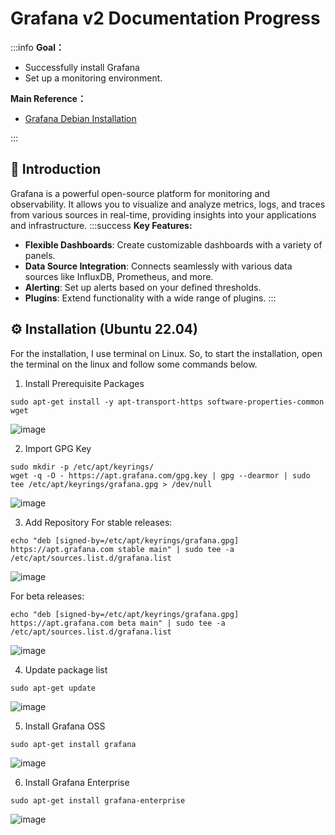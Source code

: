 # Grafana v2 Documentation Progress


:::info
**Goal：**
* Successfully install Grafana
* Set up a monitoring environment.

**Main Reference：**

* [Grafana Debian Installation](https://grafana.com/docs/grafana/latest/setup-grafana/installation/debian/)

:::

## :rocket: Introduction

Grafana is a powerful open-source platform for monitoring and observability. It allows you to visualize and analyze metrics, logs, and traces from various sources in real-time, providing insights into your applications and infrastructure.
:::success
**Key Features:**
* **Flexible Dashboards**: Create customizable dashboards with a variety of panels.
* **Data Source Integration**: Connects seamlessly with various data sources like InfluxDB, Prometheus, and more.
* **Alerting**: Set up alerts based on your defined thresholds.
* **Plugins**: Extend functionality with a wide range of plugins.
:::

## ⚙️ Installation (Ubuntu 22.04)

For the installation, I use terminal on Linux. So, to start the installation, open the terminal on the linux and follow some commands below.
1. Install Prerequisite Packages
```
sudo apt-get install -y apt-transport-https software-properties-common wget
```
![image](https://hackmd.io/_uploads/S1VdES2dT.png)

2. Import GPG Key
```
sudo mkdir -p /etc/apt/keyrings/
wget -q -O - https://apt.grafana.com/gpg.key | gpg --dearmor | sudo tee /etc/apt/keyrings/grafana.gpg > /dev/null
```
![image](https://hackmd.io/_uploads/rk2u4B3_p.png)

3. Add Repository
For stable releases:
```
echo "deb [signed-by=/etc/apt/keyrings/grafana.gpg] https://apt.grafana.com stable main" | sudo tee -a /etc/apt/sources.list.d/grafana.list
```
![image](https://hackmd.io/_uploads/H1PKEHhda.png)

For beta releases:
```
echo "deb [signed-by=/etc/apt/keyrings/grafana.gpg] https://apt.grafana.com beta main" | sudo tee -a /etc/apt/sources.list.d/grafana.list
```
![image](https://hackmd.io/_uploads/ryy5VHndp.png)

4. Update package list
```
sudo apt-get update
```
![image](https://hackmd.io/_uploads/ByD54Hhdp.png)

5. Install Grafana OSS
```
sudo apt-get install grafana
```
![image](https://hackmd.io/_uploads/rkCqNHhOa.png)

6. Install Grafana Enterprise
```
sudo apt-get install grafana-enterprise
```
![image](https://hackmd.io/_uploads/H1JCVShuT.png)
